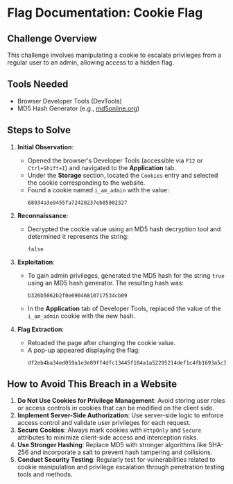# Flag Documentation: Cookie Flag

## Challenge Overview
This challenge involves manipulating a cookie to escalate privileges from a regular user to an admin, allowing access to a hidden flag.

## Tools Needed
- Browser Developer Tools (DevTools)
- MD5 Hash Generator (e.g., [md5online.org](https://md5decrypt.net/))

## Steps to Solve

1. **Initial Observation**:
   - Opened the browser's Developer Tools (accessible via `F12` or `Ctrl+Shift+I`) and navigated to the **Application** tab.
   - Under the **Storage** section, located the `Cookies` entry and selected the cookie corresponding to the website.
   - Found a cookie named `i_am_admin` with the value:
     ```
     68934a3e9455fa72420237eb05902327
     ```

2. **Reconnaissance**:
   - Decrypted the cookie value using an MD5 hash decryption tool and determined it represents the string:
     ```
     false
     ```

3. **Exploitation**:
   - To gain admin privileges, generated the MD5 hash for the string `true` using an MD5 hash generator. The resulting hash was:
     ```
     b326b5062b2f0e69046810717534cb09
     ```
   - In the **Application** tab of Developer Tools, replaced the value of the `i_am_admin` cookie with the new hash.

4. **Flag Extraction**:
   - Reloaded the page after changing the cookie value.
   - A pop-up appeared displaying the flag:
     ```
     df2eb4ba34ed059a1e3e89ff4dfc13445f104a1a52295214def1c4fb1693a5c3
     ```

## How to Avoid This Breach in a Website
1. **Do Not Use Cookies for Privilege Management**: Avoid storing user roles or access controls in cookies that can be modified on the client side.
2. **Implement Server-Side Authorization**: Use server-side logic to enforce access control and validate user privileges for each request.
3. **Secure Cookies**: Always mark cookies with `HttpOnly` and `Secure` attributes to minimize client-side access and interception risks.
4. **Use Stronger Hashing**: Replace MD5 with stronger algorithms like SHA-256 and incorporate a salt to prevent hash tampering and collisions.
5. **Conduct Security Testing**: Regularly test for vulnerabilities related to cookie manipulation and privilege escalation through penetration testing tools and methods.

